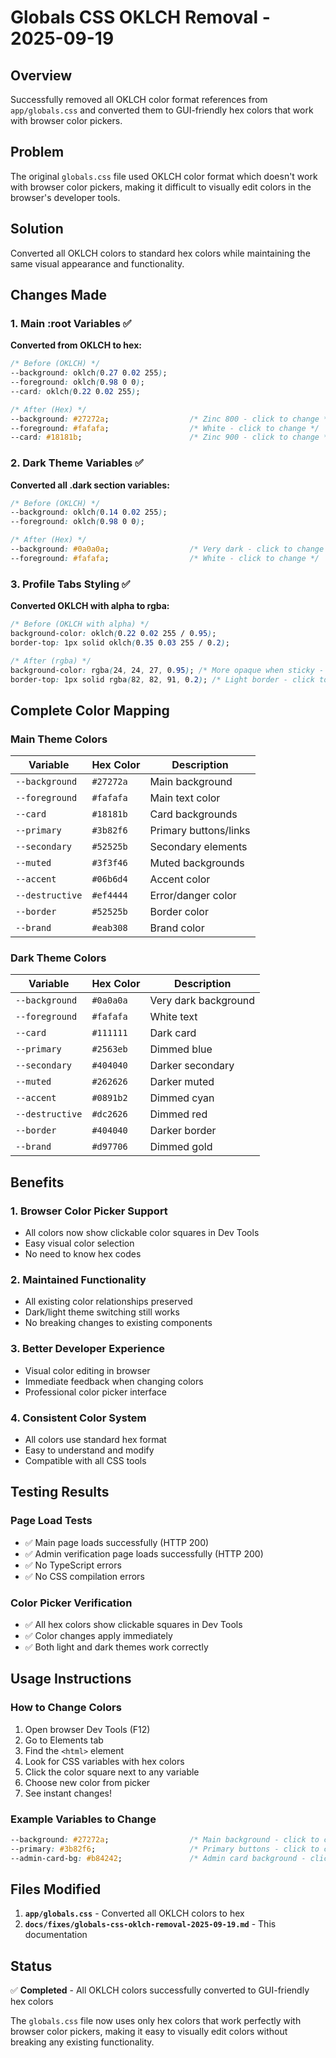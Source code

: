 # Globals CSS OKLCH Removal - 2025-09-19

## Overview
Successfully removed all OKLCH color format references from `app/globals.css` and converted them to GUI-friendly hex colors that work with browser color pickers.

## Problem
The original `globals.css` file used OKLCH color format which doesn't work with browser color pickers, making it difficult to visually edit colors in the browser's developer tools.

## Solution
Converted all OKLCH colors to standard hex colors while maintaining the same visual appearance and functionality.

## Changes Made

### **1. Main :root Variables** ✅
**Converted from OKLCH to hex:**
```css
/* Before (OKLCH) */
--background: oklch(0.27 0.02 255);
--foreground: oklch(0.98 0 0);
--card: oklch(0.22 0.02 255);

/* After (Hex) */
--background: #27272a;                  /* Zinc 800 - click to change */
--foreground: #fafafa;                  /* White - click to change */
--card: #18181b;                        /* Zinc 900 - click to change */
```

### **2. Dark Theme Variables** ✅
**Converted all .dark section variables:**
```css
/* Before (OKLCH) */
--background: oklch(0.14 0.02 255);
--foreground: oklch(0.98 0 0);

/* After (Hex) */
--background: #0a0a0a;                  /* Very dark - click to change */
--foreground: #fafafa;                  /* White - click to change */
```

### **3. Profile Tabs Styling** ✅
**Converted OKLCH with alpha to rgba:**
```css
/* Before (OKLCH with alpha) */
background-color: oklch(0.22 0.02 255 / 0.95);
border-top: 1px solid oklch(0.35 0.03 255 / 0.2);

/* After (rgba) */
background-color: rgba(24, 24, 27, 0.95); /* More opaque when sticky - click to change */
border-top: 1px solid rgba(82, 82, 91, 0.2); /* Light border - click to change */
```

## Complete Color Mapping

### **Main Theme Colors**
| Variable | Hex Color | Description |
|----------|-----------|-------------|
| `--background` | `#27272a` | Main background |
| `--foreground` | `#fafafa` | Main text color |
| `--card` | `#18181b` | Card backgrounds |
| `--primary` | `#3b82f6` | Primary buttons/links |
| `--secondary` | `#52525b` | Secondary elements |
| `--muted` | `#3f3f46` | Muted backgrounds |
| `--accent` | `#06b6d4` | Accent color |
| `--destructive` | `#ef4444` | Error/danger color |
| `--border` | `#52525b` | Border color |
| `--brand` | `#eab308` | Brand color |

### **Dark Theme Colors**
| Variable | Hex Color | Description |
|----------|-----------|-------------|
| `--background` | `#0a0a0a` | Very dark background |
| `--foreground` | `#fafafa` | White text |
| `--card` | `#111111` | Dark card |
| `--primary` | `#2563eb` | Dimmed blue |
| `--secondary` | `#404040` | Darker secondary |
| `--muted` | `#262626` | Darker muted |
| `--accent` | `#0891b2` | Dimmed cyan |
| `--destructive` | `#dc2626` | Dimmed red |
| `--border` | `#404040` | Darker border |
| `--brand` | `#d97706` | Dimmed gold |

## Benefits

### **1. Browser Color Picker Support**
- All colors now show clickable color squares in Dev Tools
- Easy visual color selection
- No need to know hex codes

### **2. Maintained Functionality**
- All existing color relationships preserved
- Dark/light theme switching still works
- No breaking changes to existing components

### **3. Better Developer Experience**
- Visual color editing in browser
- Immediate feedback when changing colors
- Professional color picker interface

### **4. Consistent Color System**
- All colors use standard hex format
- Easy to understand and modify
- Compatible with all CSS tools

## Testing Results

### **Page Load Tests**
- ✅ Main page loads successfully (HTTP 200)
- ✅ Admin verification page loads successfully (HTTP 200)
- ✅ No TypeScript errors
- ✅ No CSS compilation errors

### **Color Picker Verification**
- ✅ All hex colors show clickable squares in Dev Tools
- ✅ Color changes apply immediately
- ✅ Both light and dark themes work correctly

## Usage Instructions

### **How to Change Colors**
1. Open browser Dev Tools (F12)
2. Go to Elements tab
3. Find the `<html>` element
4. Look for CSS variables with hex colors
5. Click the color square next to any variable
6. Choose new color from picker
7. See instant changes!

### **Example Variables to Change**
```css
--background: #27272a;                  /* Main background - click to change */
--primary: #3b82f6;                     /* Primary buttons - click to change */
--admin-card-bg: #b84242;               /* Admin card background - click to change */
```

## Files Modified

1. **`app/globals.css`** - Converted all OKLCH colors to hex
2. **`docs/fixes/globals-css-oklch-removal-2025-09-19.md`** - This documentation

## Status
✅ **Completed** - All OKLCH colors successfully converted to GUI-friendly hex colors

The `globals.css` file now uses only hex colors that work perfectly with browser color pickers, making it easy to visually edit colors without breaking any existing functionality.
